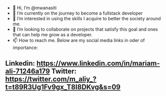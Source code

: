 - 👋 Hi, I’m @mwanasiti
- 🌱 I’m currently on the journey to become a fullstack developer 
- 👀 I’m interested in using the skills I acquire to better the society around me. 
- 💞️ I’m looking to collaborate on projects that satisfy this goal and ones that can help me grow as a developer.
- 📫 How to reach me. Below are my social media links in oder of importance:

Linkedin: https://www.linkedin.com/in/mariam-ali-71246a179
Twitter: https://twitter.com/m_aliy_?t=t89R3Ug1Fv9gx_T8l8DKvg&s=09
- 

<!---
mwanasiti/mwanasiti is a ✨ special ✨ repository because its `README.md` (this file) appears on your GitHub profile.
You can click the Preview link to take a look at your changes.
--->
